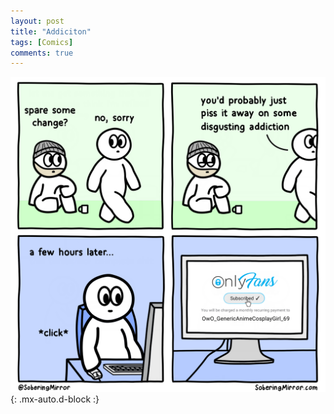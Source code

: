 ```yaml
---
layout: post
title: "Addiciton"
tags: [Comics]
comments: true
---
```



!["Addiction"](/comics/37.png){: .mx-auto.d-block :}